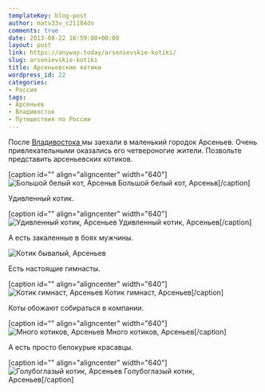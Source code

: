```yaml
---
templateKey: blog-post
author: matv33v_c21184dv
comments: true
date: 2013-08-22 16:59:00+00:00
layout: post
link: https://anyway.today/arsenievskie-kotiki/
slug: arsenievskie-kotiki
title: Арсеньевские котики
wordpress_id: 22
categories:
- Россия
tags:
- Арсеньев
- Владивосток
- Путешествия по России
---
```




После [Владивостока ](https://anyway.today/tumannii-vladivostok/)мы заехали в маленький городок Арсеньев. Очень привлекательными оказались его четвероногие жители. Позвольте представить арсеньевских котиков.

[caption id="" align="aligncenter" width="640"]![Большой белый кот, Арсеньв](https://anyway.today/wp-content/uploads/2013/08/2013-06-25_16-37_Fastern-East-Trip_306.jpg) Большой белый кот, Арсеньв[/caption]

<!-- more -->

Удивленный котик.

[caption id="" align="aligncenter" width="640"]![Удивленный котик, Арсеньев](https://anyway.today/wp-content/uploads/2013/08/2013-06-25_16-30_Fastern-East-Trip_288.jpg) Удивленный котик, Арсеньев[/caption]

А есть закаленные в боях мужчины.

![Котик бывалый, Арсеньев](https://anyway.today/wp-content/uploads/2013/08/2013-06-25_16-33_Fastern-East-Trip_292.jpg)



Есть настоящие гимнасты.

[caption id="" align="aligncenter" width="640"]![Котик гимнаст, Арсеньев](https://anyway.today/wp-content/uploads/2013/08/2013-06-25_16-34_Fastern-East-Trip_296.jpg) Котик гимнаст, Арсеньев[/caption]

Коты обожают собираться в компании.

[caption id="" align="aligncenter" width="640"]![Много котиков, Арсеньев](https://anyway.today/wp-content/uploads/2013/08/2013-06-25_16-36_Fastern-East-Trip_298.jpg) Много котиков, Арсеньев[/caption]

А есть просто белокурые красавцы.

[caption id="" align="aligncenter" width="640"]![Голубоглазый котик, Арсеньев](https://anyway.today/wp-content/uploads/2013/08/2013-06-25_16-37_Fastern-East-Trip_307.jpg) Голубоглазый котик, Арсеньев[/caption]


